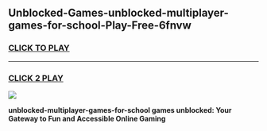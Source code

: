 
## Unblocked-Games-unblocked-multiplayer-games-for-school-Play-Free-6fnvw
<h3>
<a href="https://premium76.site?title=unblocked-multiplayer-games-for-school&ref=21A">CLICK TO PLAY</a></h3>
<hr>

<h3>
<a href="https://premium76.site?title=unblocked-multiplayer-games-for-school&ref=21A">CLICK 2 PLAY</a>
  
</h3>

<a href="https://premium76.site?title=unblocked-multiplayer-games-for-school&ref=21A"><img src="https://clearcache.store/games.png"></a>


**unblocked-multiplayer-games-for-school games unblocked: Your Gateway to Fun and Accessible Online Gaming**
